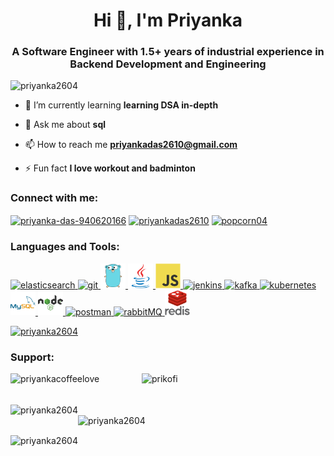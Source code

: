 <h1 align="center">Hi 👋, I'm Priyanka</h1>
<h3 align="center">A Software Engineer with 1.5+ years of industrial experience in Backend Development and Engineering</h3>

<p align="left"> <img src="https://komarev.com/ghpvc/?username=priyanka2604&label=Profile%20views&color=0e75b6&style=flat" alt="priyanka2604" /> </p>

- 🌱 I’m currently learning **learning DSA in-depth**

- 💬 Ask me about **sql**

- 📫 How to reach me **priyankadas2610@gmail.com**

- ⚡ Fun fact **I love workout and badminton**

<h3 align="left">Connect with me:</h3>
<p align="left">
<a href="https://linkedin.com/in/priyanka-das-940620166" target="blank"><img align="center" src="https://raw.githubusercontent.com/rahuldkjain/github-profile-readme-generator/master/src/images/icons/Social/linked-in-alt.svg" alt="priyanka-das-940620166" height="30" width="40" /></a>
<a href="https://www.hackerrank.com/priyankadas2610" target="blank"><img align="center" src="https://raw.githubusercontent.com/rahuldkjain/github-profile-readme-generator/master/src/images/icons/Social/hackerrank.svg" alt="priyankadas2610" height="30" width="40" /></a>
<a href="https://www.leetcode.com/popcorn04" target="blank"><img align="center" src="https://raw.githubusercontent.com/rahuldkjain/github-profile-readme-generator/master/src/images/icons/Social/leet-code.svg" alt="popcorn04" height="30" width="40" /></a>
</p>

<h3 align="left">Languages and Tools:</h3>
<p align="left"> <a href="https://www.elastic.co" target="_blank" rel="noreferrer"> <img src="https://www.vectorlogo.zone/logos/elastic/elastic-icon.svg" alt="elasticsearch" width="40" height="40"/> </a> <a href="https://git-scm.com/" target="_blank" rel="noreferrer"> <img src="https://www.vectorlogo.zone/logos/git-scm/git-scm-icon.svg" alt="git" width="40" height="40"/> </a> <a href="https://golang.org" target="_blank" rel="noreferrer"> <img src="https://raw.githubusercontent.com/devicons/devicon/master/icons/go/go-original.svg" alt="go" width="40" height="40"/> </a> <a href="https://www.java.com" target="_blank" rel="noreferrer"> <img src="https://raw.githubusercontent.com/devicons/devicon/master/icons/java/java-original.svg" alt="java" width="40" height="40"/> </a> <a href="https://developer.mozilla.org/en-US/docs/Web/JavaScript" target="_blank" rel="noreferrer"> <img src="https://raw.githubusercontent.com/devicons/devicon/master/icons/javascript/javascript-original.svg" alt="javascript" width="40" height="40"/> </a> <a href="https://www.jenkins.io" target="_blank" rel="noreferrer"> <img src="https://www.vectorlogo.zone/logos/jenkins/jenkins-icon.svg" alt="jenkins" width="40" height="40"/> </a> <a href="https://kafka.apache.org/" target="_blank" rel="noreferrer"> <img src="https://www.vectorlogo.zone/logos/apache_kafka/apache_kafka-icon.svg" alt="kafka" width="40" height="40"/> </a> <a href="https://kubernetes.io" target="_blank" rel="noreferrer"> <img src="https://www.vectorlogo.zone/logos/kubernetes/kubernetes-icon.svg" alt="kubernetes" width="40" height="40"/> </a> <a href="https://www.mysql.com/" target="_blank" rel="noreferrer"> <img src="https://raw.githubusercontent.com/devicons/devicon/master/icons/mysql/mysql-original-wordmark.svg" alt="mysql" width="40" height="40"/> </a> <a href="https://nodejs.org" target="_blank" rel="noreferrer"> <img src="https://raw.githubusercontent.com/devicons/devicon/master/icons/nodejs/nodejs-original-wordmark.svg" alt="nodejs" width="40" height="40"/> </a> <a href="https://postman.com" target="_blank" rel="noreferrer"> <img src="https://www.vectorlogo.zone/logos/getpostman/getpostman-icon.svg" alt="postman" width="40" height="40"/> </a> <a href="https://www.rabbitmq.com" target="_blank" rel="noreferrer"> <img src="https://www.vectorlogo.zone/logos/rabbitmq/rabbitmq-icon.svg" alt="rabbitMQ" width="40" height="40"/> </a> <a href="https://redis.io" target="_blank" rel="noreferrer"> <img src="https://raw.githubusercontent.com/devicons/devicon/master/icons/redis/redis-original-wordmark.svg" alt="redis" width="40" height="40"/> </a> </p>

<p align="left"> <a href="https://github.com/ryo-ma/github-profile-trophy"><img src="https://github-profile-trophy.vercel.app/?username=priyanka2604" alt="priyanka2604" /></a> </p>

<h3 align="left">Support:</h3>
<p><a href="https://www.buymeacoffee.com/priyankacoffeelove"> <img align="left" src="https://cdn.buymeacoffee.com/buttons/v2/default-yellow.png" height="50" width="210" alt="priyankacoffeelove" /></a><a href="https://ko-fi.com/prikofi"> <img align="left" src="https://cdn.ko-fi.com/cdn/kofi3.png?v=3" height="50" width="210" alt="prikofi" /></a></p><br><br>

<p><img align="left" src="https://github-readme-stats.vercel.app/api/top-langs?username=priyanka2604&show_icons=true&locale=en&layout=compact" alt="priyanka2604" /></p>

<p>&nbsp;<img align="center" src="https://github-readme-stats.vercel.app/api?username=priyanka2604&show_icons=true&locale=en" alt="priyanka2604" /></p>

<p><img align="center" src="https://github-readme-streak-stats.herokuapp.com/?user=priyanka2604&" alt="priyanka2604" /></p>
